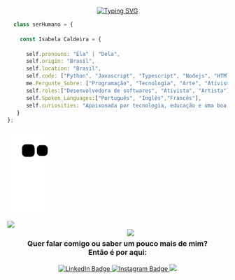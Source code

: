 <div id="header" align="center">

<a href="https://git.io/typing-svg"><img src="https://readme-typing-svg.herokuapp.com?font=Fira+Code&pause=1000&width=435&lines=Hey%2C+voc%C3%AA!!!+Seja+bem-vinde!;Vamos+falar+de+%3Cc%C3%B3digo%3E+%3D+%7B" alt="Typing SVG" /></a>
</div>

```javascript
  class serHumano = {  
    
    const Isabela Caldeira = {

      self.pronouns: "Ela" | "Dela",
      self.origin: "Brasil",
      self.location: "Brasil",
      self.code: ["Python", "Javascript", "Typescript", "Nodejs", "HTMl", "CSS"],
      me.Pergunte_Sobre: ["Programação", "Tecnologia", "Arte", "Ativismo"],
      self.roles:["Desenvolvedora de softwares", "Ativista", "Artista"],
      self.Spoken_Languages:["Português", "Inglês","Francês"],
      self.curiosities: "Apaixonada por tecnologia, educação e uma boa xícara de café",
   }
};
```
  ![Snake animation](https://github.com/rafaballerini/rafaballerini/blob/output/github-contribution-grid-snake.svg)
  <div aling="center">
  <img height="180em" src=https://github-readme-stats.vercel.app/api?username=VWPTD&theme=github_dark&show_icons=true/>


  </div>

<img align='right' src="https://media.giphy.com/media/ieyl9zmCjO4b4t6qoY/giphy.gif" width="230">

<div id="badges" align="center">
  <h3>Quer falar comigo ou saber um pouco mais de mim? </br>
  Então é por aqui: </h3> 
  <a  target="_blank" href="https://www.linkedin.com/in/isabela-caldeira-a98b7922b/">
    <img src="https://img.shields.io/badge/LinkedIn-blue?style=for-the-badge&logo=linkedin&logoColor=white" alt="LinkedIn Badge"/>
  </a>
  <a  target="_blank" href="https://www.instagram.com/_belacaldeira/">
    <img src="https://img.shields.io/badge/Instagram-E4405F?style=for-the-badge&logo=instagram&logoColor=white" alt="Instagram Badge"/>
  </a>
  <a target="_blank" href="mailto:isabela.ribeiro@outlook.com"><img src="https://img.shields.io/badge/-Gmail-%23333?style=for-the-badge&logo=gmail&logoColor=white" target="_blank"></a>
</div>
